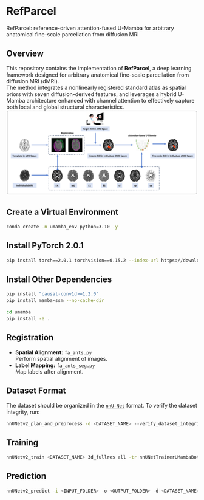 # RefParcel
RefParcel: reference-driven attention-fused U-Mamba for arbitrary anatomical fine-scale parcellation from diffusion MRI
## Overview
This repository contains the implementation of **RefParcel**, a deep learning framework designed for arbitrary anatomical fine-scale parcellation from diffusion MRI (dMRI).  
The method integrates a nonlinearly registered standard atlas as spatial priors with seven diffusion-derived features, and leverages a hybrid U-Mamba architecture enhanced with channel attention to effectively capture both local and global structural characteristics.  
![Overview of RefParcel](images/overview.png)

## Create a Virtual Environment
```bash
conda create -n umamba_env python=3.10 -y
```
## Install PyTorch 2.0.1
```bash
pip install torch==2.0.1 torchvision==0.15.2 --index-url https://download.pytorch.org/whl/cu118
```
## Install Other Dependencies
```bash
pip install "causal-conv1d>=1.2.0"
pip install mamba-ssm --no-cache-dir
```
```bash
cd umamba
pip install -e .
```
## Registration
- **Spatial Alignment:** `fa_ants.py`  
  Perform spatial alignment of images.
- **Label Mapping:** `fa_ants_seg.py`  
  Map labels after alignment.
## Dataset Format
The dataset should be organized in the [`nnU-Net`](https://github.com/MIC-DKFZ/nnUNet/blob/master/documentation/dataset_format.md) format.
To verify the dataset integrity, run:
```bash
nnUNetv2_plan_and_preprocess -d <DATASET_NAME> --verify_dataset_integrity
```
## Training
```bash
nnUNetv2_train <DATASET_NAME> 3d_fullres all -tr nnUNetTrainerUMambaBot
```
## Prediction
```bash
nnUNetv2_predict -i <INPUT_FOLDER> -o <OUTPUT_FOLDER> -d <DATASET_NAME> -c 3d_fullres -f
```
